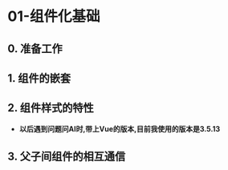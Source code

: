 # 01-组件化基础

## 0. 准备工作

## 1. 组件的嵌套

## 2. 组件样式的特性

- **以后遇到问题问AI时,带上Vue的版本,目前我使用的版本是3.5.13**

## 3. 父子间组件的相互通信